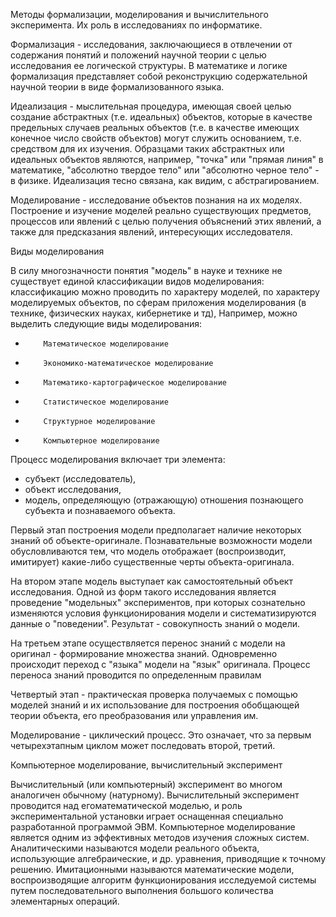 Методы формализации, моделирования и вычислительного эксперимента. Их роль в исследованиях по информатике.
 
Формализация - исследования, заключающиеся в отвлечении от содержания понятий и положений научной теории с целью исследования ее логической структуры. В математике и логике формализация представляет собой реконструкцию содержательной научной теории в виде формализованного языка.

Идеализация - мыслительная процедура, имеющая своей целью создание абстрактных (т.е. идеальных) объектов, которые в качестве предельных случаев реальных объектов (т.е. в качестве имеющих конечное число свойств объектов) могут служить основанием, т.е. средством для их изучения. Образцами таких абстрактных или идеальных объектов являются, например, "точка" или "прямая линия" в математике, "абсолютно твердое тело" или "абсолютно черное тело" - в физике. Идеализация тесно связана, как видим, с абстрагированием.

Моделирование - исследование объектов познания на их моделях. Построение и изучение
моделей реально существующих предметов, процессов или явлений с целью получения
объяснений этих явлений, а также для предсказания явлений, интересующих исследователя.

Виды моделирования

В силу многозначности понятия "модель" в науке и технике не существует единой классификации видов моделирования: классификацию можно проводить по характеру моделей, по характеру моделируемых объектов, по сферам приложения моделирования (в технике, физических науках, кибернетике и тд), Например, можно выделить следующие виды моделирования:
-         Математическое моделирование
-         Экономико-математическое моделирование
-         Математико-картографическое моделирование
-         Статистическое моделирование
-         Структурное моделирование
-         Компьютерное моделирование

Процесс моделирования включает три элемента:
- субъект (исследователь),
- объект исследования,
- модель, определяющую (отражающую) отношения познающего субъекта и познаваемого объекта.

Первый этап построения модели предполагает наличие некоторых знаний об объекте-оригинале. Познавательные возможности модели обусловливаются тем, что модель отображает (воспроизводит, имитирует) какие-либо существенные черты объекта-оригинала.

На втором этапе модель выступает как самостоятельный объект исследования. Одной из форм такого исследования является проведение "модельных" экспериментов, при которых сознательно изменяются условия функционирования модели и систематизируются данные о "поведении". Результат - совокупность знаний о модели.

На третьем этапе осуществляется перенос знаний с модели на оригинал - формирование
множества знаний. Одновременно происходит переход с "языка" модели на "язык" оригинала. Процесс переноса знаний проводится по определенным правилам

Четвертый этап - практическая проверка получаемых с помощью моделей знаний и их
использование для построения обобщающей теории объекта, его преобразования или управления им.

Моделирование - циклический процесс. Это означает, что за первым четырехэтапным циклом может последовать второй, третий.

Компьютерное моделирование, вычислительный эксперимент

Вычислительный (или компьютерный) эксперимент во многом аналогичен обычному (натурному).
Вычислительный эксперимент проводится над егоматематической моделью, и роль экспериментальной установки играет оснащенная специально разработанной программой ЭВМ. Компьютерное моделирование является одним из эффективных методов изучения сложных систем. Аналитическими называются модели реального объекта, использующие алгебраические, и др. уравнения, приводящие к точному решению. Имитационными называются математические модели, воспроизводящие алгоритм функционирования исследуемой системы путем последовательного выполнения большого количества элементарных операций.
